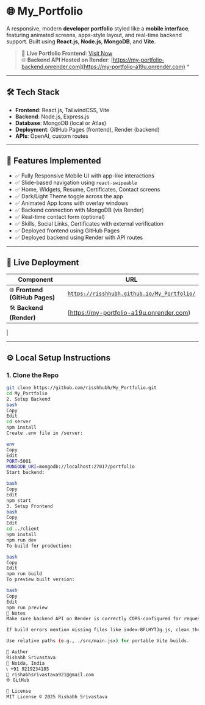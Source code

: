 # 🌐 My_Portfolio

A responsive, modern **developer portfolio** styled like a **mobile interface**, featuring animated screens, apps-style layout, and real-time backend support. Built using **React.js**, **Node.js**, **MongoDB**, and **Vite**.

> 🚀 **Live Portfolio Frontend**: [Visit Now](https://risshhubh.github.io/My_Portfolio/)  
> 🌐 **Backend API Hosted on Render**: [https://my-portfolio-backend.onrender.com](https://my-portfolio-a19u.onrender.com) *

---

## 🛠️ Tech Stack

- **Frontend**: React.js, TailwindCSS, Vite
- **Backend**: Node.js, Express.js
- **Database**: MongoDB (local or Atlas)
- **Deployment**: GitHub Pages (frontend), Render (backend)
- **APIs**: OpenAI, custom routes

---

## 🚧 Features Implemented

- ✅ Fully Responsive Mobile UI with app-like interactions  
- ✅ Slide-based navigation using `react-swipeable`  
- ✅ Home, Widgets, Resume, Certificates, Contact screens  
- ✅ Dark/Light Theme toggle across the app  
- ✅ Animated App Icons with overlay windows  
- ✅ Backend connection with MongoDB (via Render)  
- ✅ Real-time contact form (optional)  
- ✅ Skills, Social Links, Certificates with external verification  
- ✅ Deployed frontend using GitHub Pages  
- ✅ Deployed backend using Render with API routes

---

## 🔗 Live Deployment

| Component | URL |
|----------|-----|
| 🌐 **Frontend (GitHub Pages)** | [`https://risshhubh.github.io/My_Portfolio/`](https://risshhubh.github.io/My_Portfolio/) |
| 🛠️ **Backend (Render)**        | [https://my-portfolio-a19u.onrender.com) 
|

---

## ⚙️ Local Setup Instructions

### 1. Clone the Repo

```bash
git clone https://github.com/risshhubh/My_Portfolio.git
cd My_Portfolio
2. Setup Backend
bash
Copy
Edit
cd server
npm install
Create .env file in /server:

env
Copy
Edit
PORT=5001
MONGODB_URI=mongodb://localhost:27017/portfolio
Start backend:

bash
Copy
Edit
npm start
3. Setup Frontend
bash
Copy
Edit
cd ../client
npm install
npm run dev
To build for production:

bash
Copy
Edit
npm run build
To preview built version:

bash
Copy
Edit
npm run preview
🧠 Notes
Make sure backend API on Render is correctly CORS-configured for requests from GitHub Pages.

If build errors mention missing files like index-BFLHYT3g.js, clean the dist folder and remove references in index.html.

Use relative paths (e.g., ./src/main.jsx) for portable Vite builds.

👤 Author
Rishabh Srivastava
📍 Noida, India
📞 +91 9219234185
📧 rishabhsrivastava921@gmail.com
🌐 GitHub

📄 License
MIT License © 2025 Rishabh Srivastava
